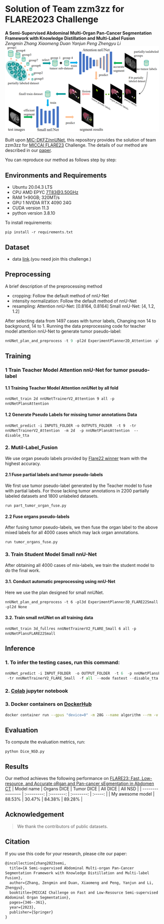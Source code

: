 # Solution of Team zzm3zz for FLARE2023 Challenge
**A Semi-Supervised Abdominal Multi-Organ Pan-Cancer Segmentation Framework with Knowledge Distillation and Multi-Label Fusion** \
*Zengmin Zhang Xiaomeng Duan Yanjun Peng Zhengyu Li* \
![Our framework overview](document/framework.png)


Built upon [MIC-DKFZ/nnUNet](https://github.com/MIC-DKFZ/nnUNet), this repository provides the solution of team zzm3zz for [MICCAI FLARE23](https://codalab.lisn.upsaclay.fr/competitions/12239#learn_the_details-overview) Challenge. The details of our method are described in our [paper](https://openreview.net/forum?id=PLFBzKnjOt). 

You can reproduce our method as follows step by step:

## Environments and Requirements

- Ubuntu 20.04.3 LTS
- CPU AMD EPYC 7T83@3.50GHz
- RAM 1×90GB; 320MT/s
- GPU 1 NVIDIA RTX 4090 24G
- CUDA version 11.3
- python version 3.8.10

To install requirements:

```setup
pip install -r requirements.txt
```

## Dataset

- data [link](https://codalab.lisn.upsaclay.fr/competitions/12239#learn_the_details-dataset).(you need join this challenge.)

## Preprocessing

A brief description of the preprocessing method

- cropping:
Follow the default method of nnU-Net
- intensity normalization:
Follow the default method of nnU-Net
- resampling:
Attention nnU-Net: [0.8164, 0.8164]
Small nnU-Net: [4, 1.2, 1.2]  

After selecting data from 1497 cases with tumor labels, Changing non 14 to background, 14 to 1.
Running the data preprocessing code for teacher model attention nnU-Net to generate tumor pseudo-label:

```python
nnUNet_plan_and_preprocess -t 9 -pl2d ExperimentPlanner2D_Attention -pl3d None
```

## Training

### 1 Train Teacher Model Attention nnU-Net for tumor pseudo-label

#### 1.1 Training Teacher Model Attention nnUNet by all fold 
```
nnUNet_train 2d nnUNetTrainerV2_Attention 9 all -p nnUNetPlansAttention
```

#### 1.2 Generate Pseudo Labels for missing tumor annotations Data
```
nnUNet_predict -i INPUTS_FOLDER -o OUTPUTS_FOLDER  -t 9  -tr nnUNetTrainerV2_Attention  -m 2d  -p nnUNetPlansAttention  --disable_tta 
```

### 2. Mutil-Label_Fusion
We use organ pseudo labels provided by [Flare22 winner](https://codalab.lisn.upsaclay.fr/competitions/12239#learn_the_details-dataset) team with the highest accuracy.
#### 2.1 Fuse partial labels and tumor pseudo-labels
We first use tumor pseudo-label generated by the Teacher model to fuse with partial labels.
For those lacking tumor annotations in 2200 partially labeled datasets and 1800 unlabeled datasets.
```
run part_tumor_organ_fuse.py
```

#### 2.2 Fuse organs pseudo-labels
After fusing tumor pseudo-labels, we then fuse the organ label to the above mixed labels for all 4000 cases which may lack organ annotations.
```
run tumor_organs_fuse.py
```


### 3. Train Student Model Small nnU-Net 
After obtaining all 4000 cases of mix-labels, we train the student model to do the final work.
#### 3.1. Conduct automatic preprocessing using nnU-Net
Here we use the plan designed for small nnUNet.
```
nnUNet_plan_and_preprocess -t 6 -pl3d ExperimentPlanner3D_FLARE22Small -pl2d None
```
#### 3.2. Train small nnUNet on all training data
```
nnUNet_train 3d_fullres nnUNetTrainerV2_FLARE_Small 6 all -p nnUNetPlansFLARE22Small
```

## Inference

### 1. To infer the testing cases, run this command:

```python
nnUNet_predict -i INPUT_FOLDER  -o OUTPUT_FOLDER  -t 6  -p nnUNetPlansFLARE22Small   -m 3d_fullres \
 -tr nnUNetTrainerV2_FLARE_Small  -f all  --mode fastest --disable_tta
```

### 2. [Colab](https://colab.research.google.com/) jupyter notebook

### 3. Docker containers on [DockerHub](https://hub.docker.com/r/zhangzengmin/zzm3zz/tags)

```bash
docker container run --gpus "device=0" -m 28G --name algorithm --rm -v $PWD/CellSeg_Test/:/workspace/inputs/ -v $PWD/algorithm_results/:/workspace/outputs/ algorithm:latest /bin/bash -c "sh predict.sh"
```

## Evaluation

To compute the evaluation metrics, run:

```eval
python Dice_NSD.py
```

## Results

Our method achieves the following performance on [FLARE23: Fast, Low-resource, and Accurate oRgan and Pan-cancer sEgmentation in Abdomen CT](https://codalab.lisn.upsaclay.fr/competitions/12239#learn_the_details-overview)
| Model name       | Organs DICE | Tumor DICE |  All DICE  | All NSD |
| ---------------- | :---------: | :--------: | :--------: | :-----: |
| My awesome model |   88.53%    |   30.47%   |   84.38%   |  89.28% |



## Acknowledgement

> We thank the contributors of public datasets. 


## Citation
If you use this code for your research, please cite our paper:

```
@incollection{zhang2023semi,
  title={A Semi-supervised Abdominal Multi-organ Pan-Cancer Segmentation Framework with Knowledge Distillation and Multi-label Fusion},
  author={Zhang, Zengmin and Duan, Xiaomeng and Peng, Yanjun and Li, Zhengyu},
  booktitle={MICCAI Challenge on Fast and Low-Resource Semi-supervised Abdominal Organ Segmentation},
  pages={346--361},
  year={2023},
  publisher={Springer}
}
```


